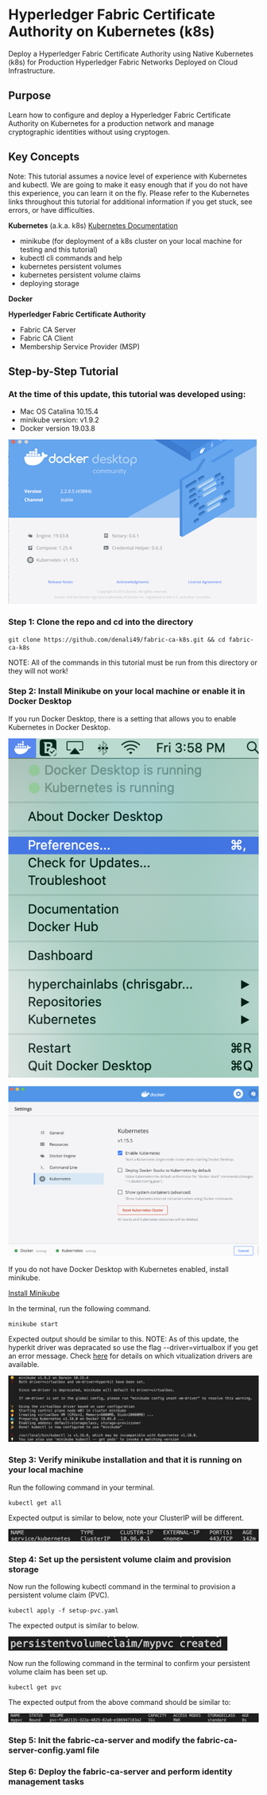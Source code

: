 # **Hyperledger Fabric Certificate Authority on Kubernetes (k8s)**
Deploy a Hyperledger Fabric Certificate Authority using Native Kubernetes (k8s) for Production Hyperledger Fabric Networks Deployed on Cloud Infrastructure.

## **Purpose**
Learn how to configure and deploy a Hyperledger Fabric Certificate Authority on Kubernetes for a production network and manage cryptographic identities without using cryptogen.

## **Key Concepts**
Note: This tutorial assumes a novice level of experience with Kubernetes and kubectl.  We are going to make it easy enough that if you do not have this experience, you can learn it on the fly.  Please refer to the Kubernetes links throughout this tutorial for additional information if you get stuck, see errors, or have difficulties.

**Kubernetes** (a.k.a. k8s) [Kubernetes Documentation](https://kubernetes.io/)
- minikube (for deployment of a k8s cluster on your local machine for testing and this tutorial) 
- kubectl cli commands and help
- kubernetes persistent volumes
- kubernetes persistent volume claims
- deploying storage

**Docker**

**Hyperledger Fabric Certificate Authority**
 - Fabric CA Server
 - Fabric CA Client
 - Membership Service Provider (MSP)

## Step-by-Step Tutorial 
### At the time of this update, this tutorial was developed using:
- Mac OS Catalina 10.15.4
- minikube version: v1.9.2
- Docker version 19.03.8

![Alt text](/assets/dockerdesktop.png?raw=true "Docker Desktop About")

### **Step 1:** Clone the repo and cd into the directory
```
git clone https://github.com/denali49/fabric-ca-k8s.git && cd fabric-ca-k8s
```
NOTE: All of the commands in this tutorial must be run from this directory or they will not work!

### **Step 2:** Install Minikube on your local machine or enable it in Docker Desktop
If you run Docker Desktop, there is a setting that allows you to enable Kubernetes in Docker Desktop.

![Alt text](/assets/k8sdockerenable.png?raw=true "Docker Desktop Preferences")


![Alt text](/assets/dockerdesktopk8s.png?raw=true "Docker Desktop Enable Kubernetes")

If you do not have Docker Desktop with Kubernetes enabled, install minikube.

[Install Minikube](https://kubernetes.io/docs/setup/learning-environment/minikube/)

In the terminal, run the following command.
```
minikube start
```
Expected output should be similar to this.  NOTE: As of this update, the hyperkit driver was depracated so use the flag 
--driver=virtualbox if you get an error message. Check [here](https://kubernetes.io/docs/tasks/tools/install-minikube/) for details on which vitualization drivers are available.

![Alt text](/assets/minikubestartoutput.png?raw=true "output from minikube start command")

### **Step 3:** Verify minikube installation and that it is running on your local machine
Run the following command in your terminal.
```
kubectl get all
```
Expected output is similar to below, note your ClusterIP will be different.

![Alt text](/assets/minikubeconfirm.png?raw=true "output from `kubectl get all` command")


### **Step 4:** Set up the persistent volume claim and provision storage
Now run the following kubectl command in the terminal to provision a persistent volume claim (PVC).
```
kubectl apply -f setup-pvc.yaml
```
The expected output is similar to below.

![Alt text](/assets/createpvcexpectedoutput.png?raw=true "output from `kubectl get all` command")

Now run the following command in the terminal to confirm your persistent volume claim has been set up.
```
kubectl get pvc
```
The expected output from the above command should be similar to:

![Alt text](/assets/getpvcexpectedoutput.png?raw=true "output from `kubectl get all` command")

### **Step 5:** Init the fabric-ca-server and modify the fabric-ca-server-config.yaml file 

### **Step 6:** Deploy the fabric-ca-server and perform identity management tasks